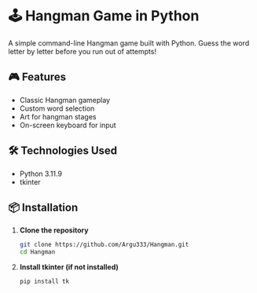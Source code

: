 # 🕹️ Hangman Game in Python

A simple command-line Hangman game built with Python. Guess the word letter by letter before you run out of attempts!

## 🎮 Features

- Classic Hangman gameplay
- Custom word selection
- Art for hangman stages
- On-screen keyboard for input

## 🛠️ Technologies Used

- Python 3.11.9
- tkinter

## 📦 Installation

1. **Clone the repository**
   ```bash
   git clone https://github.com/Argu333/Hangman.git
   cd Hangman
2. **Install tkinter (if not installed)**
   ```bash
   pip install tk
